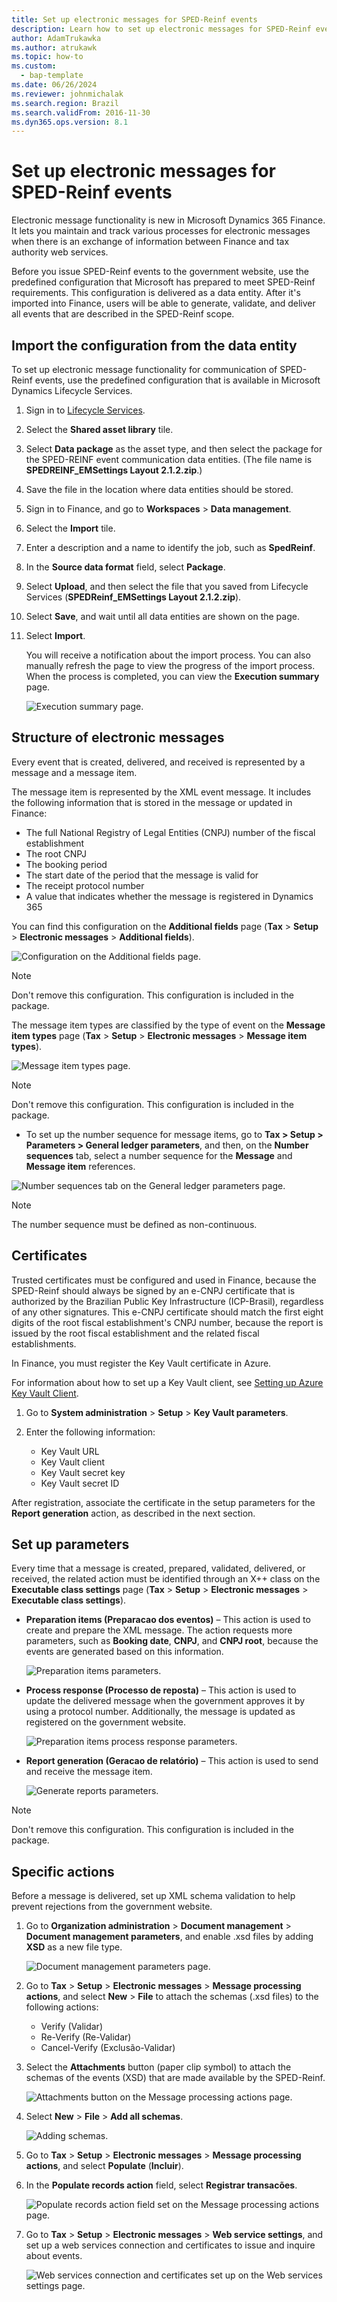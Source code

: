 ```yaml
---
title: Set up electronic messages for SPED-Reinf events
description: Learn how to set up electronic messages for SPED-Reinf events for Brazil, including an outline on importing the configuration from data entries.
author: AdamTrukawka
ms.author: atrukawk
ms.topic: how-to
ms.custom: 
  - bap-template
ms.date: 06/26/2024
ms.reviewer: johnmichalak
ms.search.region: Brazil
ms.search.validFrom: 2016-11-30
ms.dyn365.ops.version: 8.1
---
```


# Set up electronic messages for SPED-Reinf events

Electronic message functionality is new in Microsoft Dynamics 365 Finance. It lets you maintain and track various processes for electronic messages when there is an exchange of information between Finance and tax authority web services.

Before you issue SPED-Reinf events to the government website, use the predefined configuration that Microsoft has prepared to meet SPED-Reinf requirements. This configuration is delivered as a data entity. After it's imported into Finance, users will be able to generate, validate, and deliver all events that are described in the SPED-Reinf scope.

## Import the configuration from the data entity

To set up electronic message functionality for communication of SPED-Reinf events, use the predefined configuration that is available in Microsoft Dynamics Lifecycle Services.

1. Sign in to [Lifecycle Services](https://lcs.dynamics.com).
2. Select the **Shared asset library** tile.
3. Select **Data package** as the asset type, and then select the package for the SPED-REINF event communication data entities. (The file name is **SPEDREINF\_EMSettings Layout 2.1.2.zip**.)
4. Save the file in the location where data entities should be stored.
5. Sign in to Finance, and go to **Workspaces** \> **Data management**.
6. Select the **Import** tile.
7. Enter a description and a name to identify the job, such as **SpedReinf**.
8. In the **Source data format** field, select **Package**.
9. Select **Upload**, and then select the file that you saved from Lifecycle Services (**SPEDReinf_EMSettings Layout 2.1.2.zip**).
10. Select **Save**, and wait until all data entities are shown on the page.
11. Select **Import**.

    You will receive a notification about the import process. You can also manually refresh the page to view the progress of the import process. When the process is completed, you can view the **Execution summary** page.

    ![Execution summary page.](../media/bra-execution-summary-page21.png)

## Structure of electronic messages

Every event that is created, delivered, and received is represented by a message and a message item.

The message item is represented by the XML event message. It includes the following information that is stored in the message or updated in Finance:

- The full National Registry of Legal Entities (CNPJ) number of the fiscal establishment
- The root CNPJ
- The booking period
- The start date of the period that the message is valid for
- The receipt protocol number
- A value that indicates whether the message is registered in Dynamics 365

You can find this configuration on the **Additional fields** page (**Tax** \> **Setup** \> **Electronic messages** \> **Additional fields**).

![Configuration on the Additional fields page.](../media/bra-electronic-messaging-additional-fields21.png)

> [!NOTE]
> Don't remove this configuration. This configuration is included in the package.

The message item types are classified by the type of event on the **Message item types** page (**Tax** \> **Setup** \> **Electronic messages** \> **Message item types**).

![Message item types page.](../media/bra-message-types21.png)

> [!NOTE]
> Don't remove this configuration. This configuration is included in the package.

- To set up the number sequence for message items, go to **Tax \> Setup \> Parameters \> General ledger parameters**, and then, on the **Number sequences** tab, select a number sequence for the **Message** and **Message item** references.

![Number sequences tab on the General ledger parameters page.](../media/bra-electronic-messages-number-sequences21.png)

> [!NOTE]
> The number sequence must be defined as non-continuous.

## Certificates

Trusted certificates must be configured and used in Finance, because the SPED-Reinf should always be signed by an e-CNPJ certificate that is authorized by the Brazilian Public Key Infrastructure (ICP-Brasil), regardless of any other signatures. This e-CNPJ certificate should match the first eight digits of the root fiscal establishment's CNPJ number, because the report is issued by the root fiscal establishment and the related fiscal establishments.

In Finance, you must register the Key Vault certificate in Azure.

For information about how to set up a Key Vault client, see [Setting up Azure Key Vault Client](https://support.microsoft.com/help/4040305).

1. Go to **System administration** \> **Setup** \> **Key Vault parameters**.
2. Enter the following information:

    - Key Vault URL
    - Key Vault client
    - Key Vault secret key
    - Key Vault secret ID

After registration, associate the certificate in the setup parameters for the **Report generation** action, as described in the next section.

## Set up parameters 

Every time that a message is created, prepared, validated, delivered, or received, the related action must be identified through an X++ class on the **Executable class settings** page (**Tax** \> **Setup** \> **Electronic messages** \> **Executable class settings**).

- **Preparation items (Preparacao dos eventos)** – This action is used to create and prepare the XML message. The action requests more parameters, such as **Booking date**, **CNPJ**, and **CNPJ root**, because the events are generated based on this information.

    ![Preparation items parameters.](../media/bra-preparation-items21.png)

- **Process response (Processo de reposta)** – This action is used to update the delivered message when the government approves it by using a protocol number. Additionally, the message is updated as registered on the government website.

    ![Preparation items process response parameters.](../media/bra-preparation-items-process-response21.png)

- **Report generation (Geracao de relatório)** – This action is used to send and receive the message item.

    ![Generate reports parameters.](../media/bra-generate-reports-parameters21.png)

> [!NOTE]
> Don't remove this configuration. This configuration is included in the package.

## Specific actions

Before a message is delivered, set up XML schema validation to help prevent rejections from the government website.

1. Go to **Organization administration** \> **Document management** \> **Document management parameters**, and enable .xsd files by adding **XSD** as a new file type.

    ![Document management parameters page.](../media/bra-document-management-parameters21.png)

2. Go to **Tax** \> **Setup** \> **Electronic messages** \> **Message processing actions**, and select **New** \> **File** to attach the schemas (.xsd files) to the following actions:

    - Verify (Validar)
    - Re-Verify (Re-Validar)
    - Cancel-Verify (Exclusão-Validar)

3. Select the **Attachments** button (paper clip symbol) to attach the schemas of the events (XSD) that are made available by the SPED-Reinf.

    ![Attachments button on the Message processing actions page.](../media/bra-processing-actions21.png)

4. Select **New** \> **File** \> **Add all schemas**.

    ![Adding schemas.](../media/bra-add-schema21.png)

5. Go to **Tax** \> **Setup** \> **Electronic messages** \> **Message processing actions**, and select **Populate** (**Incluir**).
6. In the **Populate records action** field, select **Registrar transacões**.
 
    ![Populate records action field set on the Message processing actions page.](../media/bra-message-processing-actions21.png)

7. Go to **Tax** \> **Setup** \> **Electronic messages** \> **Web service settings**, and set up a web services connection and certificates to issue and inquire about events.

    ![Web services connection and certificates set up on the Web services settings page.](../media/bra-web-service-settings21.png)
